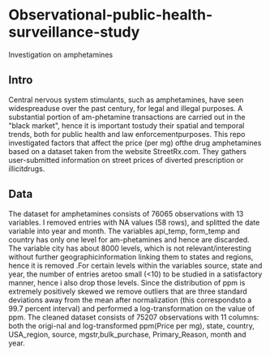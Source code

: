 # Observational-public-health-surveillance-study
 Investigation on amphetamines
 ## Intro
Central nervous system stimulants, such as amphetamines, have seen widespreaduse over the past century, for legal and illegal purposes. A substantial portion of am-phetamine transactions are carried out in the "black market", hence it is important tostudy their spatial and temporal trends, both for public health and law enforcementpurposes. This repo investigated factors that affect the price (per mg) ofthe drug amphetamines based on a dataset taken from the website StreetRx.com. They gathers user-submitted information on street prices of diverted prescription or illicitdrugs.
## Data
The dataset for amphetamines consists of 76065 observations with 13 variables. I removed entries with NA values (58 rows), and splitted the date variable into year and month. The variables api_temp, form_temp and country has only one level for am-phetamines and hence are discarded. The variable city has about 8000 levels, which is not relevant/interesting without further geographicinformation linking them to states and regions, hence it is removed .For certain levels within the variables source, state and year, the number of entries aretoo small (<10) to be studied in a satisfactory manner, hence i also drop those levels. Since the distribution of ppm is extremely positively skewed we remove outliers that are three standard deviations away from the mean after normalization (this correspondsto a 99.7 percent interval) and performed a log-transformation on the value of ppm. The cleaned dataset consists of 75207 observations with 11 columns: both the origi-nal and log-transformed ppm(Price per mg), state, country, USA_region, source, mgstr,bulk_purchase, Primary_Reason, month and year.
